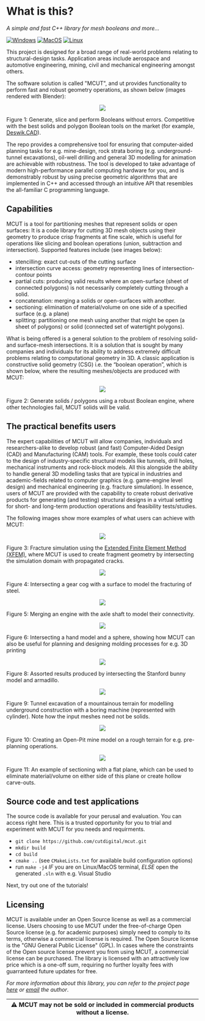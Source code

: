 # What is this?

_A simple and fast C++ library for mesh booleans and more..._ 

[![Windows](https://github.com/cutdigital/mcut/actions/workflows/windows.yml/badge.svg)](https://github.com/cutdigital/mcut/actions/workflows/windows.yml)
[![MacOS](https://github.com/cutdigital/mcut/actions/workflows/macos.yml/badge.svg)](https://github.com/cutdigital/mcut/actions/workflows/macos.yml) [![Linux](https://github.com/cutdigital/mcut/actions/workflows/linux.yaml/badge.svg)](https://github.com/cutdigital/mcut/actions/workflows/linux.yaml)

This project is designed for a broad range of real-world problems relating to structural-design tasks. Application areas include aerospace and automotive engineering, mining, civil and mechanical engineering amongst others. 

The software solution is called "MCUT", and ut provides functionality to perform fast and robust geometry operations, as shown below (images rendered with Blender):

<p align="center">
  <img src="https://github.com/cutdigital/mcut.github.io/blob/master/docs/media/repo-teaser/github-teaser.png?raw=true">
</p>

Figure 1: Generate, slice and perform Booleans without errors. Competitive with the best solids and polygon Boolean tools on the market (for example, [Deswik.CAD](https://www.deswik.com/product-detail/deswik-cad/)).

The repo provides a comprehensive tool for ensuring that computer-aided planning tasks for e.g. mine-design, rock strata boring (e.g. underground-tunnel excavations), oil-well drilling and general 3D modelling for animation are achievable with robustness. The tool is developed to take advantage of modern high-performance parallel computing hardware for you, and is demonstrably robust by using precise geometric algorithms that are implemented in C++ and accessed through an intuitive API that resembles the all-familiar C programming language.

## Capabilities

MCUT is a tool for partitioning meshes that represent solids or open surfaces: It is a code library for cutting 3D mesh objects using their geometry to produce crisp fragments at fine scale, which is useful for operations like slicing and boolean operations (union, subtraction and intersection). Supported features include (see images below):

* stencilling: exact cut-outs of the cutting surface
* intersection curve access: geometry representing lines of intersection-contour points
* partial cuts: producing valid results where an open-surface (sheet of connected polygons) is not necessarily completely cutting through a solid.
* concatenation: merging a solids or open-surfaces with another.
* sectioning: elimination of material/volume on one side of a specified surface (e.g. a plane) 
* splitting: partitioning one mesh using another that might be open (a sheet of polygons) or solid (connected set of watertight polygons). 

What is being offered is a general solution to the problem of resolving solid- and surface-mesh intersections. It is a solution that is sought by many companies and individuals for its ability to address extremely difficult problems relating to computational geometry in 3D. A classic application is constructive solid geometry (CSG) i.e. the “boolean operation”, which is shown below, where the resulting meshes/objects are produced with MCUT:

<p align="center">
  <img src="https://github.com/cutdigital/mcut.github.io/blob/master/docs/media/repo-teaser/teaser2.png?raw=true">
</p>

Figure 2: Generate solids / polygons using a robust Boolean engine, where other technologies fail, MCUT solids will be valid.

## The practical benefits users

The expert capabilities of MCUT will allow companies, individuals and researchers-alike to develop robust (and fast) Computer-Aided Design (CAD) and Manufacturing (CAM) tools. For example, these tools could cater to the design of industry-specific structural models like tunnels, drill holes, mechanical instruments and rock-block models. All this alongside the ability to handle general 3D modelling tasks that are typical in industries and academic-fields related to computer graphics (e.g. game-engine level design) and mechanical engineering (e.g. fracture simulation). In essence, users of MCUT are provided with the capability to create robust derivative products for generating (and testing) structural designs in a virtual setting for short- and long-term production operations and feasibility tests/studies.

The following images show more examples of what users can achieve with MCUT:

<p align="center">
  <img src="https://github.com/cutdigital/mcut.github.io/blob/master/docs/media/repo-teaser/extra-images/eg-teaser.jpg?raw=true">
</p>

Figure 3: Fracture simulation using the [Extended Finite Element Method (XFEM)](https://onlinelibrary.wiley.com/doi/abs/10.1111/cgf.13953), where MCUT is used to create fragment geometry by intersecting the simulation domain with propagated cracks.

<p align="center">
  <img src="https://github.com/cutdigital/mcut.github.io/blob/master/docs/media/repo-teaser/extra-images/image156.png?raw=true">
</p>

Figure 4: Intersecting a gear cog with a surface to model the fracturing of steel.

<p align="center">
  <img src="https://github.com/cutdigital/mcut.github.io/blob/master/docs/media/repo-teaser/extra-images/path1471.png?raw=true">
</p>

Figure 5: Merging an engine with the axle shaft to model their connectivity.

<p align="center">
  <img src="https://github.com/cutdigital/mcut.github.io/blob/master/docs/media/repo-teaser/extra-images/arm-sphere.png?raw=true">
</p>

Figure 6: Intersecting a hand model and a sphere, showing how MCUT can also be useful for planning and designing molding processes for e.g. 3D printing

<p align="center">
  <img src="https://github.com/cutdigital/mcut.github.io/blob/master/docs/media/repo-teaser/extra-images/arma-bunn.png?raw=true">
</p>

Figure 8: Assorted results produced by intersecting the Stanford bunny model and armadillo.

<p align="center">
  <img src="https://github.com/cutdigital/mcut.github.io/blob/master/docs/media/repo-teaser/extra-images/path1471-2.png?raw=true">
</p>
Figure 9: Tunnel excavation of a mountainous terrain for modelling underground construction with a boring machine (represented with cylinder). Note how the input meshes need not be solids.

<p align="center">
  <img src="https://github.com/cutdigital/mcut.github.io/blob/master/docs/media/repo-teaser/extra-images/image111.png?raw=true">
</p>

Figure 10: Creating an Open-Pit mine model on a rough terrain for e.g. pre-planning operations.

<p align="center">
  <img src="https://github.com/cutdigital/mcut.github.io/blob/master/docs/media/repo-teaser/extra-images/path1471-5.png?raw=true">
</p>
Figure 11: An example of sectioning with a flat plane, which can be used to eliminate material/volume on either side of this plane or create hollow carve-outs.

## Source code and test applications

The source code is available for your perusal and evaluation. You can access right here. This is a trusted opportunity for you to trial and experiment with MCUT for you needs and requirments.

* `git clone https://github.com/cutdigital/mcut.git` 
* `mkdir build`
* `cd build`
* `cmake ..` (see `CMakeLists.txt` for available build configuration options) 
* run `make -j4` *IF* you are on Linux/MacOS terminal, *ELSE* open the generated `.sln` with e.g. Visual Studio

Next, try out one of the tutorials!

## Licensing

MCUT is available under an Open Source license as well as a commercial license. Users choosing to use MCUT under the free-of-charge Open Source license (e.g. for academic purposes) simply need to comply to its terms, otherwise a commercial license is required. The Open Source license is the "GNU General Public License" (GPL). In cases where the constraints of the Open source license prevent you from using MCUT, a commercial license can be purchased. The library is licensed with an attractively low price which is a one-off sum, requiring no further loyalty fees with guarranteed future updates for free.   

_For more information about this library, you can refer to the project page [here](https://cutdigital.github.io/mcut.site/) or [email](floyd.m.chitalu@gmail.com) the author_.

|:warning: MCUT may not be sold or included in commercial products without a license. |
| --- |
